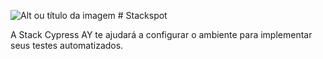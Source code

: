 ![Alt ou título da imagem](https://stackspot.com/_next/static/media/logo.1afc06ea.svg?w=256&q=75) # Stackspot

A Stack Cypress AY te ajudará a configurar o ambiente para implementar seus testes automatizados.





